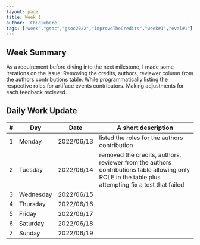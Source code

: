 ```yaml
---
layout: page
title: Week 1
author: 'Chidiebere'
tags: ["week","gsoc","gsoc2022","improveTheCredits","week#1","eval#1"]
---
```


## Week Summary

As a requirement before diving into the next milestone, I made some iterations on the issue:  Removing the credits, authors, reviewer column from the authors contributions table. While programmatically listing the respective roles for artiface events contributors. Making adjustments for each feedback recieved.

## Daily Work Update

|\#|Day|Date|A short description|  
|---	|---	|---	|---	|  
|1   	| Monday 	|   2022/06/13|listed the roles for the authors contribution  |  
|2   	| Tuesday  	|   2022/06/14	| removed the credits, authors, reviewer from the authors contributions table allowing only ROLE in the table plus attempting fix a test that failed 	|  
|3   	| Wednesday |  2022/06/15 	|  |  
|4   	| Thursday  |   2022/06/16	|  |  
|5   	| Friday  	|   2022/06/17	|  |  
|6   	| Saturday  |  2022/06/18	|  |  
|7   	| Sunday  	|   2022/06/19	|  |  
